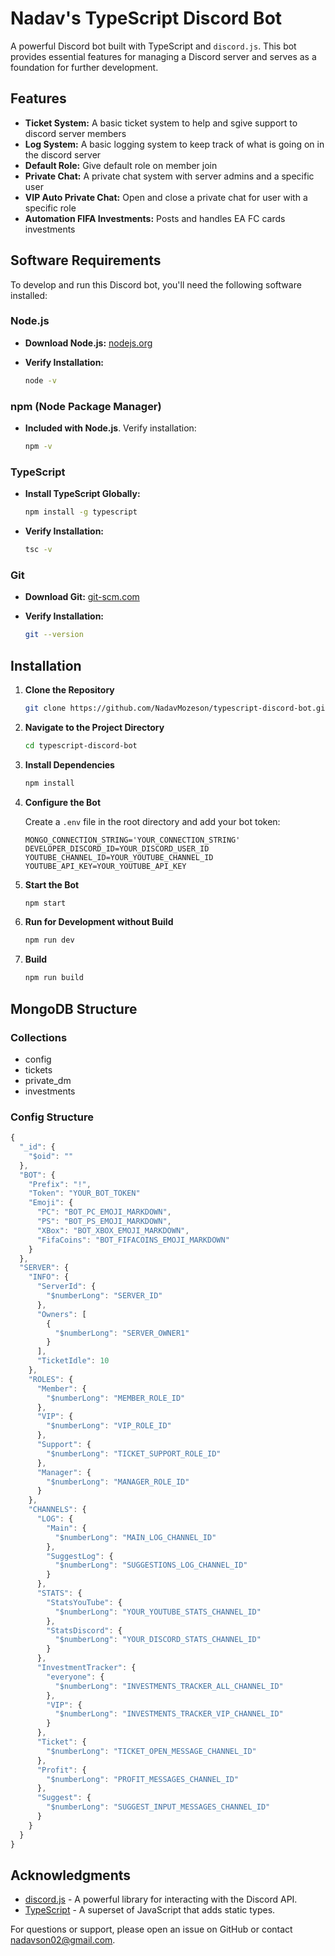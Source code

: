 # Nadav's TypeScript Discord Bot

A powerful Discord bot built with TypeScript and `discord.js`. This bot provides essential features for managing a Discord server and serves as a foundation for further development.

## Features

- **Ticket System:** A basic ticket system to help and sgive support to discord server members
- **Log System:** A basic logging system to keep track of what is going on in the discord server
- **Default Role:** Give default role on member join
- **Private Chat:** A private chat system with server admins and a specific user
- **VIP Auto Private Chat:** Open and close a private chat for user with a specific role
- **Automation FIFA Investments:** Posts and handles EA FC cards investments

## Software Requirements

To develop and run this Discord bot, you'll need the following software installed:

### **Node.js** 

- **Download Node.js:** [nodejs.org](https://nodejs.org/)
- **Verify Installation:**

   ```bash
   node -v
   ```

### **npm** (Node Package Manager)

- **Included with Node.js**. Verify installation:

   ```bash
   npm -v
   ```

### **TypeScript**

- **Install TypeScript Globally:**

   ```bash
   npm install -g typescript
   ```

- **Verify Installation:**

   ```bash
   tsc -v
   ```

### **Git**

- **Download Git:** [git-scm.com](https://git-scm.com/)
- **Verify Installation:**

   ```bash
   git --version
   ```

## Installation

1. **Clone the Repository**

   ```bash
   git clone https://github.com/NadavMozeson/typescript-discord-bot.git
   ```

2. **Navigate to the Project Directory**

   ```bash
   cd typescript-discord-bot
   ```

3. **Install Dependencies**

   ```bash
   npm install
   ```

4. **Configure the Bot**

   Create a `.env` file in the root directory and add your bot token:

   ```env
   MONGO_CONNECTION_STRING='YOUR_CONNECTION_STRING'
   DEVELOPER_DISCORD_ID=YOUR_DISCORD_USER_ID
   YOUTUBE_CHANNEL_ID=YOUR_YOUTUBE_CHANNEL_ID
   YOUTUBE_API_KEY=YOUR_YOUTUBE_API_KEY
   ```

5. **Start the Bot**

   ```bash
   npm start
   ```

6. **Run for Development without Build**

   ```bash
   npm run dev
   ```

6. **Build**

   ```bash
   npm run build
   ```

## MongoDB Structure

### Collections
- config
- tickets
- private_dm
- investments

### Config Structure
```js
{
  "_id": {
    "$oid": ""
  },
  "BOT": {
    "Prefix": "!",
    "Token": "YOUR_BOT_TOKEN"
    "Emoji": {
      "PC": "BOT_PC_EMOJI_MARKDOWN",
      "PS": "BOT_PS_EMOJI_MARKDOWN",
      "XBox": "BOT_XBOX_EMOJI_MARKDOWN",
      "FifaCoins": "BOT_FIFACOINS_EMOJI_MARKDOWN"
    }
  },
  "SERVER": {
    "INFO": {
      "ServerId": {
        "$numberLong": "SERVER_ID"
      },
      "Owners": [
        {
          "$numberLong": "SERVER_OWNER1"
        }
      ],
      "TicketIdle": 10
    },
    "ROLES": {
      "Member": {
        "$numberLong": "MEMBER_ROLE_ID"
      },
      "VIP": {
        "$numberLong": "VIP_ROLE_ID"
      },
      "Support": {
        "$numberLong": "TICKET_SUPPORT_ROLE_ID"
      },
      "Manager": {
        "$numberLong": "MANAGER_ROLE_ID"
      }
    },
    "CHANNELS": {
      "LOG": {
        "Main": {
          "$numberLong": "MAIN_LOG_CHANNEL_ID"
        },
        "SuggestLog": {
          "$numberLong": "SUGGESTIONS_LOG_CHANNEL_ID"
        }
      },
      "STATS": {
        "StatsYouTube": {
          "$numberLong": "YOUR_YOUTUBE_STATS_CHANNEL_ID"
        },
        "StatsDiscord": {
          "$numberLong": "YOUR_DISCORD_STATS_CHANNEL_ID"
        }
      },
      "InvestmentTracker": {
        "everyone": {
          "$numberLong": "INVESTMENTS_TRACKER_ALL_CHANNEL_ID"
        },
        "VIP": {
          "$numberLong": "INVESTMENTS_TRACKER_VIP_CHANNEL_ID"
        }
      },
      "Ticket": {
        "$numberLong": "TICKET_OPEN_MESSAGE_CHANNEL_ID"
      },
      "Profit": {
        "$numberLong": "PROFIT_MESSAGES_CHANNEL_ID"
      },
      "Suggest": {
        "$numberLong": "SUGGEST_INPUT_MESSAGES_CHANNEL_ID"
      }
    }
  }
}
```

## Acknowledgments

- [discord.js](https://discord.js.org/) - A powerful library for interacting with the Discord API.
- [TypeScript](https://www.typescriptlang.org/) - A superset of JavaScript that adds static types.

For questions or support, please open an issue on GitHub or contact [nadavson02@gmail.com](mailto:nadavson02@gmail.com).
